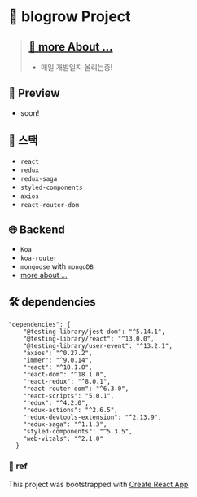 # 🌱 blogrow Project

>## [📌 more About ...](https://velog.io/@thisisyjin)
>- 매일 개발일지 올리는중!

## 🎨 Preview
- soon!

## 🚀 스택
- `react`
- `redux`
- `redux-saga`
- `styled-components`
- `axios`
- `react-router-dom`

## 🌐 Backend
- `Koa`
- `koa-router`
- `mongoose` with `mongoDB`
- [more about ...](https://github.com/thisisyjin/koa-mongodb)


## 🛠 dependencies

```
"dependencies": {
    "@testing-library/jest-dom": "^5.14.1",
    "@testing-library/react": "^13.0.0",
    "@testing-library/user-event": "^13.2.1",
    "axios": "^0.27.2",
    "immer": "^9.0.14",
    "react": "^18.1.0",
    "react-dom": "^18.1.0",
    "react-redux": "^8.0.1",
    "react-router-dom": "^6.3.0",
    "react-scripts": "5.0.1",
    "redux": "^4.2.0",
    "redux-actions": "^2.6.5",
    "redux-devtools-extension": "^2.13.9",
    "redux-saga": "^1.1.3",
    "styled-components": "^5.3.5",
    "web-vitals": "^2.1.0"
  }
```




### 📝 ref

This project was bootstrapped with [Create React App](https://github.com/facebook/create-react-app)
